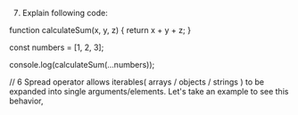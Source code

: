 7. Explain following code:

function calculateSum(x, y, z) {
  return x + y + z;
}

const numbers = [1, 2, 3];

console.log(calculateSum(...numbers));












// 6
Spread operator allows iterables( arrays / objects / strings ) to be expanded into single arguments/elements. Let's take an example to see this behavior,
